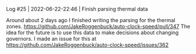Log #25 | 2022-06-22-22:46 | Finish parsing thermal data

Around about 2 days ago I finished writing the parsing for the thermal zones. https://github.com/JakeRoggenbuck/auto-clock-speed/pull/347
The idea for the future is to use this data to make decisions about changing governors. I made an issue for this at https://github.com/JakeRoggenbuck/auto-clock-speed/issues/362
